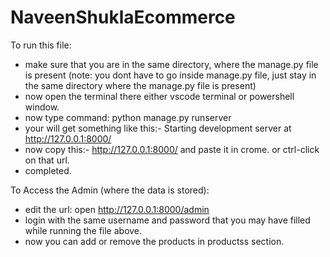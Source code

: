 # NaveenShuklaEcommerce

To run this file:
  - make sure that you are in the same directory, where the manage.py file is present (note: you dont have to go inside manage.py file, just stay in the same directory where the manage.py file is present)
  - now open the terminal there either vscode terminal or powershell window.
  - now type command: python manage.py runserver
  - your will get something like this:- Starting development server at http://127.0.0.1:8000/
  - now copy this:- http://127.0.0.1:8000/ and paste it in crome. or ctrl-click on that url.
  - completed.


To Access the Admin (where the data is stored):
  - edit the url: open http://127.0.0.1:8000/admin
  - login with the same username and password that you may have filled while running the file above.
  - now you can add or remove the products in productss section. 

